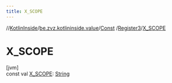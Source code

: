 ```yaml
---
title: X_SCOPE
---
```

//[KotlinInside](../../../../index.html)/[be.zvz.kotlininside.value](../../index.html)/[Const](../index.html)
/[Register3](index.html)/[X_SCOPE](-x_-s-c-o-p-e.html)

# X_SCOPE

[jvm]\
const
val [X_SCOPE](-x_-s-c-o-p-e.html): [String](https://kotlinlang.org/api/latest/jvm/stdlib/kotlin/-string/index.html)




